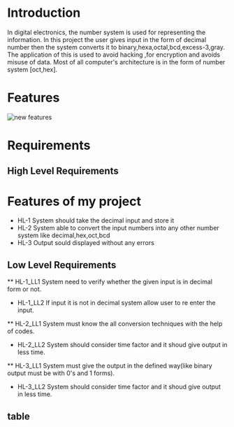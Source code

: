 # Introduction 

In digital electronics, the number system is used for representing the information. In this project the user gives input in the form of decimal number then the system converts it to binary,hexa,octal,bcd,excess-3,gray. The application of this is used to avoid hacking ,for encryption and avoids misuse of data. Most of all computer's architecture is in the form of number system [oct,hex].

# Features

![new features](https://user-images.githubusercontent.com/46949062/152683888-2d83bd98-2ad2-4d2f-b51c-a00879660c49.jpg)






# Requirements


## High Level Requirements
  # Features of my project
  * HL-1 System should take the decimal input and store it
  * HL-2 System able to convert the input numbers into any other number system like decimal,hex,oct,bcd
  * HL-3 Output sould displayed without any errors



## Low Level Requirements
** HL-1_LL1  System need to verify whether the given input is in decimal form or not.
 * HL-1_LL2  If input it is not in decimal system allow user to re enter the input.
       
** HL-2_LL1 System must know the all conversion techniques with the help of codes.
 * HL-2_LL2 System should consider time factor and it shoud give output in less time.

** HL-3_LL1 System must give the output in the defined way(like binary output must be with 0's and 1 forms).
 * HL-3_LL2 System should consider time factor and it shoud give output in less time.

## table
